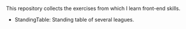This repository collects the exercises from which I learn front-end skills.

* StandingTable: Standing table of several leagues.